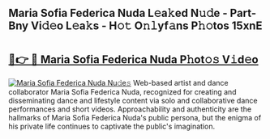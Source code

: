 ## Maria Sofia Federica Nuda L𝚎a𝚔ed N𝚞𝚍e - Part-Bny Vi𝚍𝚎o L𝚎a𝚔s - H𝚘𝚝 O𝚗𝚕yf𝚊ns P𝚑𝚘tos 15xnE

# <h2><a href="http://kfefdh.oniu.top/?m=Maria+Sofia+Federica+Nuda">🔗👉 🔴 Maria Sofia Federica Nuda P𝚑ot𝚘𝚜 V𝚒d𝚎o</a></h2>

[![Maria Sofia Federica Nuda Nu𝚍e𝚜](https://i.imgur.com/0qMVB7G.gif)](http://kfefdh.oniu.top/?m=Maria+Sofia+Federica+Nuda)
Web-based artist and dance collaborator Maria Sofia Federica Nuda, recognized for creating and disseminating dance and lifestyle content via solo and collaborative dance performances and short videos. Approachability and authenticity are the hallmarks of Maria Sofia Federica Nuda's public persona, but the enigma of his private life continues to captivate the public's imagination.  
